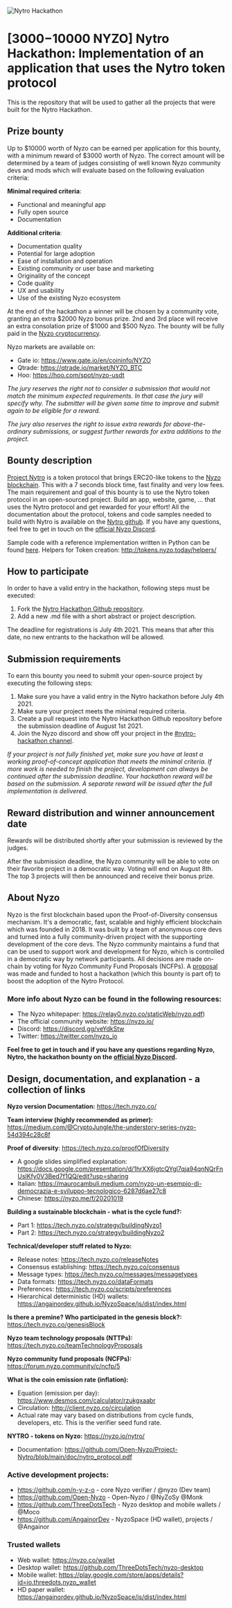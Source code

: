 ![Nytro Hackathon](https://user-images.githubusercontent.com/64868886/118121274-84b6e100-b3f1-11eb-851f-e7ef3e5282d3.png)

# [$3000-$10000 NYZO] Nytro Hackathon: Implementation of an application that uses the Nytro token protocol

This is the repository that will be used to gather all the projects that were built for the Nytro Hackathon.


## Prize bounty
Up to $10000 worth of Nyzo can be earned per application for this bounty, with a minimum reward of $3000 worth of Nyzo. The correct amount will be determined by a team of judges consisting of well known Nyzo community devs and mods which will evaluate based on the following evaluation criteria:

**Minimal required criteria**:
- Functional and meaningful app
- Fully open source
- Documentation

**Additional criteria**:
- Documentation quality
- Potential for large adoption
- Ease of installation and operation
- Existing community or user base and marketing
- Originality of the concept
- Code quality
- UX and usability
- Use of the existing Nyzo ecosystem

At the end of the hackathon a winner will be chosen by a community vote, granting an extra $2000 Nyzo bonus prize. 2nd and 3rd place will receive an extra consolation prize of $1000 and $500 Nyzo. The bounty will be fully paid in the [Nyzo cryptocurrency](https://www.coingecko.com/en/coins/nyzo). 

Nyzo markets are available on:
- Gate io: https://www.gate.io/en/coininfo/NYZO
- Qtrade: https://qtrade.io/market/NYZO_BTC
- Hoo: https://hoo.com/spot/nyzo-usdt

*The jury reserves the right not to consider a submission that would not match the minimum expected requirements. In that case the jury will specify why. The submitter will be given some time to improve and submit again to be eligible for a reward.*

*The jury also reserves the right to issue extra rewards for above-the-ordinary submissions, or suggest further rewards for extra additions to the project.*


## Bounty description
[Project Nytro](https://github.com/Open-Nyzo/Project-Nytro) is a token protocol that brings ERC20-like tokens to the [Nyzo blockchain](). This with a 7 seconds block time, fast finality and very low fees. The main requirement and goal of this bounty is to use the Nytro token protocol in an open-sourced project. Build an app, website, game, ... that uses the Nytro protocol and get rewarded for your effort! All the documentation about the protocol, tokens and code samples needed to build with Nytro is available on the [Nytro github](https://github.com/Open-Nyzo/Project-Nytro). If you have any questions, feel free to get in touch on the [official Nyzo Discord](https://discord.gg/veYdkStw).

Sample code with a reference implementation written in Python can be found [here](https://github.com/Open-Nyzo/Project-Nytro/tree/main/implementations/tokens). 
Helpers for Token creation: http://tokens.nyzo.today/helpers/


## How to participate
In order to have a valid entry in the hackathon, following steps must be executed:
1. Fork the [Nytro Hackathon Github repository](https://github.com/Open-Nyzo/Nytro-Hackathon).
2. Add a new .md file with a short abstract or project description.

The deadline for registrations is July 4th 2021. This means that after this date, no new entrants to the hackathon will be allowed.


## Submission requirements
To earn this bounty you need to submit your open-source project by executing the following steps:
1. Make sure you have a valid entry in the Nytro hackathon before July 4th 2021.
2. Make sure your project meets the minimal required criteria.
3. Create a pull request into the Nytro Hackathon Github repository before the submission deadline of August 1st 2021.
4. Join the Nyzo discord and show off your project in the [#nytro-hackathon channel](https://discord.gg/c3dxE5C6K3).

*If your project is not fully finished yet, make sure you have at least a working proof-of-concept application that meets the minimal criteria. If more work is needed to finish the project, development can always be continued after the submission deadline. Your hackathon reward will be based on the submission. A separate reward will be issued after the full implementation is delivered.*


## Reward distribution and winner announcement date
Rewards will be distributed shortly after your submission is reviewed by the judges. 

After the submission deadline, the Nyzo community will be able to vote on their favorite project in a democratic way. Voting will end on August 8th. The top 3 projects will then be announced and receive their bonus prize.


## About Nyzo
Nyzo is the first blockchain based upon the Proof-of-Diversity consensus mechanism. It's a democratic, fast, scalable and highly efficient blockchain which was founded in 2018. It was built by a team of anonymous core devs and turned into a fully community-driven project with the supporting development of the core devs. The Nyzo community maintains a fund that can be used to support work and development for Nyzo, which is controlled in a democratic way by network participants. All decisions are made on-chain by voting for Nyzo Community Fund Proposals (NCFPs). A [proposal](https://forum.nyzo.community/t/ncfp-21-nytro-hackathon/390) was made and funded to host a hackathon (which this bounty is part of) to boost the adoption of the Nytro Protocol.


### More info about Nyzo can be found in the following resources:
- The Nyzo whitepaper: https://relay0.nyzo.co/staticWeb/nyzo.pdf)
- The official community website: https://nyzo.io/ 
- Discord: https://discord.gg/veYdkStw
- Twitter: https://twitter.com/nyzo_io


**Feel free to get in touch and if you have any questions regarding Nyzo, Nytro, the hackathon bounty on the [official Nyzo Discord](https://discord.gg/c3dxE5C6K3).**


## Design, documentation, and explanation - a collection of links

**Nyzo version Documentation:** https://tech.nyzo.co/

**Team interview (highly recommended as primer):** https://medium.com/@CryptoJungle/the-understory-series-nyzo-54d394c28c8f

**Proof of diversity**: https://tech.nyzo.co/proofOfDiversity
- A google slides simplified explanation: https://docs.google.com/presentation/d/1hrXX6jgtcQYgl7qja94qnNQrFnUslKfy0V3Bed7f1QQ/edit?usp=sharing
- Italian: https://maurocambuli.medium.com/nyzo-un-esempio-di-democrazia-e-sviluppo-tecnologico-6287d6ae27c8
- Chinese: https://nyzo.me/f/20201019

**Building a sustainable blockchain - what is the cycle fund?:**
- Part 1: https://tech.nyzo.co/strategy/buildingNyzo1
- Part 2: https://tech.nyzo.co/strategy/buildingNyzo2

**Technical/developer stuff related to Nyzo:**
- Release notes: https://tech.nyzo.co/releaseNotes
- Consensus establishing: https://tech.nyzo.co/consensus
- Message types: https://tech.nyzo.co/messages/messagetypes
- Data formats: https://tech.nyzo.co/dataFormats
- Preferences: https://tech.nyzo.co/scripts/preferences
- Hierarchical deterministic (HD) wallets: https://angainordev.github.io/NyzoSpace/js/dist/index.html

**Is there a premine? Who participated in the genesis block?:** https://tech.nyzo.co/genesisBlock

**Nyzo team technology proposals (NTTPs):** https://tech.nyzo.co/teamTechnologyProposals

**Nyzo community fund proposals (NCFPs):** https://forum.nyzo.community/c/ncfp/5

**What is the coin emission rate (inflation):**
- Equation (emission per day): https://www.desmos.com/calculator/rzukgxaabr
- Circulation: http://client.nyzo.co/circulation
- Actual rate may vary based on distributions from cycle funds, developers, etc. This is the verifier seed fund rate.

**NYTRO - tokens on Nyzo:** https://nyzo.io/nytro/
- Documentation: https://github.com/Open-Nyzo/Project-Nytro/blob/main/doc/nytro_protocol.pdf

### Active development projects:
- https://github.com/n-y-z-o - core Nyzo verifier / @nyzo (Dev team)
- https://github.com/Open-Nyzo - Open-Nyzo / @NyZoSy @Monk
- https://github.com/ThreeDotsTech - Nyzo desktop and mobile wallets / @Moco 
- https://github.com/AngainorDev - NyzoSpace (HD wallet), projects / @Angainor


### Trusted wallets
- Web wallet: https://nyzo.co/wallet
- Desktop wallet: https://github.com/ThreeDotsTech/nyzo-desktop
- Mobile wallet: https://play.google.com/store/apps/details?id=io.threedots.nyzo_wallet
- HD paper wallet: https://angainordev.github.io/NyzoSpace/js/dist/index.html



